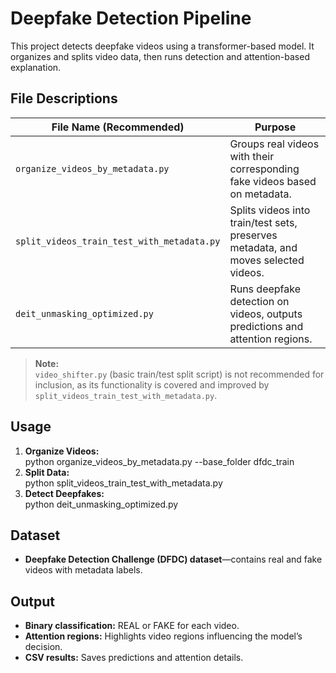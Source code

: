 # Deepfake Detection Pipeline

This project detects deepfake videos using a transformer-based model. It organizes and splits video data, then runs detection and attention-based explanation.

## File Descriptions

| File Name (Recommended)                  | Purpose                                                                                      |
|------------------------------------------|----------------------------------------------------------------------------------------------|
| `organize_videos_by_metadata.py`         | Groups real videos with their corresponding fake videos based on metadata.                   |
| `split_videos_train_test_with_metadata.py` | Splits videos into train/test sets, preserves metadata, and moves selected videos.           |
| `deit_unmasking_optimized.py`            | Runs deepfake detection on videos, outputs predictions and attention regions.                |

> **Note:**  
> `video_shifter.py` (basic train/test split script) is not recommended for inclusion, as its functionality is covered and improved by `split_videos_train_test_with_metadata.py`.

## Usage

1. **Organize Videos:**  
python organize_videos_by_metadata.py --base_folder dfdc_train
2. **Split Data:**  
python split_videos_train_test_with_metadata.py
3. **Detect Deepfakes:**  
python deit_unmasking_optimized.py


## Dataset

- **Deepfake Detection Challenge (DFDC) dataset**—contains real and fake videos with metadata labels.

## Output

- **Binary classification:** REAL or FAKE for each video.
- **Attention regions:** Highlights video regions influencing the model’s decision.
- **CSV results:** Saves predictions and attention details.
